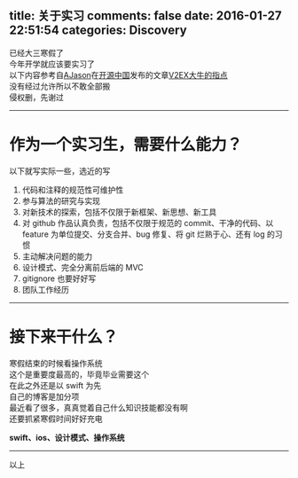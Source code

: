 title: 关于实习
comments: false
date: 2016-01-27 22:51:54
categories: Discovery
---
已经大三寒假了  
今年开学就应该要实习了  
以下内容参考自[AJason](http://my.oschina.net/u/1440297)在[开源中国](http://www.oschina.net/)发布的文章[V2EX大牛的指点](http://my.oschina.net/u/1440297/blog/494690?fromerr=kUzDAUdz)  
没有经过允许所以不敢全部搬  
侵权删，先谢过  
***
# 作为一个实习生，需要什么能力？
以下就写实际一些，选近的写  
1. 代码和注释的规范性可维护性
2. 参与算法的研究与实现    
3. 对新技术的探索，包括不仅限于新框架、新思想、新工具
4. 对 github 作品认真负责，包括不仅限于规范的 commit、干净的代码、以 feature 为单位提交、分支合并、bug 修复、将 git 烂熟于心、还有 log 的习惯
5. 主动解决问题的能力  
6. 设计模式、完全分离前后端的 MVC    
7. gitignore 也要好好写  
8. 团队工作经历    
***
# 接下来干什么？
寒假结束的时候看操作系统  
这个是重要度最高的，毕竟毕业需要这个  
在此之外还是以 swift 为先  
自己的博客是加分项  
最近看了很多，真真觉着自己什么知识技能都没有啊  
还要抓紧寒假时间好好充电

**swift、ios、设计模式、操作系统**  

***
以上